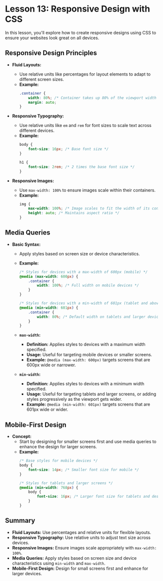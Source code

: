 # **Lesson 13: Responsive Design with CSS**

In this lesson, you'll explore how to create responsive designs using CSS to ensure your websites look great on all devices.

## **Responsive Design Principles**

- **Fluid Layouts:**
  - Use relative units like percentages for layout elements to adapt to different screen sizes.
  - **Example:**
    ```css
    .container {
        width: 80%; /* Container takes up 80% of the viewport width */
        margin: auto;
    }
    ```

- **Responsive Typography:**
  - Use relative units like `em` and `rem` for font sizes to scale text across different devices.
  - **Example:**
    ```css
    body {
        font-size: 16px; /* Base font size */
    }

    h1 {
        font-size: 2rem; /* 2 times the base font size */
    }
    ```

- **Responsive Images:**
  - Use `max-width: 100%` to ensure images scale within their containers.
  - **Example:**
    ```css
    img {
        max-width: 100%; /* Image scales to fit the width of its container */
        height: auto; /* Maintains aspect ratio */
    }
    ```

## **Media Queries**

- **Basic Syntax:**
  - Apply styles based on screen size or device characteristics.
  - **Example:**
    ```css
    /* Styles for devices with a max-width of 600px (mobile) */
    @media (max-width: 600px) {
        .container {
            width: 100%; /* Full width on mobile devices */
        }
    }

    /* Styles for devices with a min-width of 601px (tablet and above) */
    @media (min-width: 601px) {
        .container {
            width: 80%; /* Default width on tablets and larger devices */
        }
    }
    ```

  - **`max-width`:** 
    - **Definition:** Applies styles to devices with a maximum width specified.
    - **Usage:** Useful for targeting mobile devices or smaller screens.
    - **Example:** `@media (max-width: 600px)` targets screens that are 600px wide or narrower.

  - **`min-width`:**
    - **Definition:** Applies styles to devices with a minimum width specified.
    - **Usage:** Useful for targeting tablets and larger screens, or adding styles progressively as the viewport gets wider.
    - **Example:** `@media (min-width: 601px)` targets screens that are 601px wide or wider.

## **Mobile-First Design**

- **Concept:**
  - Start by designing for smaller screens first and use media queries to enhance the design for larger screens.
  - **Example:**
    ```css
    /* Base styles for mobile devices */
    body {
        font-size: 14px; /* Smaller font size for mobile */
    }

    /* Styles for tablets and larger screens */
    @media (min-width: 768px) {
        body {
            font-size: 16px; /* Larger font size for tablets and desktops */
        }
    }
    ```

## **Summary**

- **Fluid Layouts:** Use percentages and relative units for flexible layouts.
- **Responsive Typography:** Use relative units to adjust text size across devices.
- **Responsive Images:** Ensure images scale appropriately with `max-width: 100%`.
- **Media Queries:** Apply styles based on screen size and device characteristics using `min-width` and `max-width`.
- **Mobile-First Design:** Design for small screens first and enhance for larger devices.


<!--stackedit_data:
eyJoaXN0b3J5IjpbLTEyOTc0NTA2MjRdfQ==
-->